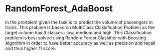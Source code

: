 # RandomForest_AdaBoost
In the pronblem given the task is to predict the volume of passengers in trains.  This problem is based on MultiClass Classification Problem as the target column has 3 classes :  low, medium and high.  This Classification problem is best solved using Random Forest Classifier with Boosting Algorithm  in order to have better accuracy as well as precision and recall and thus higher f1 score.
